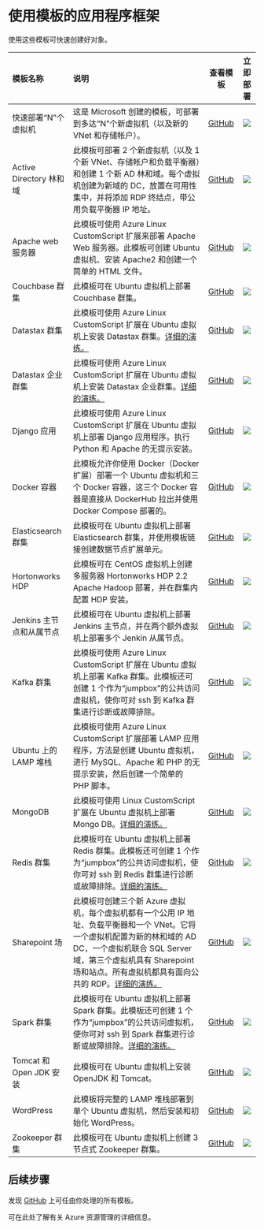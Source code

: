 <properties
   pageTitle="应用程序框架"
   description="描述如何使用带 Azure 资源管理 (ARM) 的模板创建流行和重要的应用程序框架。示例包括 LAMP 堆栈、Ruby on Rails、SharePoint、SQL Server 等。"
   services="virtual-machines"
   documentationCenter="virtual-machines"
   authors="squillace"
   manager="timlt"
   editor=""/>

<tags 
   ms.service="virtual-machines"
   ms.date="07/02/2015" 
   wacn.date="08/29/2015"/>

# 使用模板的应用程序框架

使用这些模板可快速创建好对象。

| 模板名称 | 说明 | 查看模板 | 立即部署 |
|:---|:---|:---:|:---:|
| 快速部署“N”个虚拟机 | 这是 Microsoft 创建的模板，可部署到多达“N”个新虚拟机（以及新的 VNet 和存储帐户）。 | [GitHub](https://github.com/Azure/azure-quickstart-templates/tree/master/resource-loop-vms-vnet-aset/) | <a href="https://manage.windowsazure.cn/#create/Microsoft.Template/uri/https%3A%2F%2Fraw.githubusercontent.com%2FAzure%2Fazure-quickstart-templates%2Fmaster%2Fresource-loop-vms-vnet-aset%2Fazuredeploy.json" target="_blank"><img src="http://azuredeploy.net/deploybutton.png"/></a> |
| Active Directory 林和域 | 此模板可部署 2 个新虚拟机（以及 1 个新 VNet、存储帐户和负载平衡器）和创建 1 个新 AD 林和域。每个虚拟机创建为新域的 DC，放置在可用性集中，并将添加 RDP 终结点，带公用负载平衡器 IP 地址。 | [GitHub](https://github.com/Azure/azure-quickstart-templates/tree/master/active-directory-new-domain-ha-2-dc) | <a href="https://manage.windowsazure.cn/#create/Microsoft.Template/uri/https%3A%2F%2Fraw.githubusercontent.com%2FAzure%2Fazure-quickstart-templates%2Fmaster%2Factive-directory-new-domain-ha-2-dc%2Fazuredeploy.json" target="_blank"><img src="http://azuredeploy.net/deploybutton.png"/></a> |
| Apache web 服务器 | 此模板可使用 Azure Linux CustomScript 扩展来部署 Apache Web 服务器。此模板可创建 Ubuntu 虚拟机、安装 Apache2 和创建一个简单的 HTML 文件。| [GitHub](https://github.com/Azure/azure-quickstart-templates/tree/master/apache2-on-ubuntu-vm) | <a href="https://manage.windowsazure.cn/#create/Microsoft.Template/uri/https%3A%2F%2Fraw.githubusercontent.com%2FAzure%2Fazure-quickstart-templates%2Fmaster%2Fapache2-on-ubuntu-vm%2Fazuredeploy.json" target="_blank"><img src="http://azuredeploy.net/deploybutton.png"/></a>
| Couchbase 群集 | 此模板可在 Ubuntu 虚拟机上部署 Couchbase 群集。 | [GitHub](https://github.com/Azure/azure-quickstart-templates/tree/master/couchbase-on-ubuntu) | <a href="https://manage.windowsazure.cn/#create/Microsoft.Template/uri/https%3A%2F%2Fraw.githubusercontent.com%2FAzure%2Fazure-quickstart-templates%2Fmaster%2Fcouchbase-on-ubuntu%2Fazuredeploy.json" target="_blank"><img src="http://azuredeploy.net/deploybutton.png"/></a> |
| Datastax 群集 | 此模板可使用 Azure Linux CustomScript 扩展在 Ubuntu 虚拟机上安装 Datastax 群集。[详细的演练。](/documentation/articles/virtual-machines-datastax-template)| [GitHub](https://github.com/Azure/azure-quickstart-templates/tree/master/datastax-on-ubuntu) | <a href="https://manage.windowsazure.cn/#create/Microsoft.Template/uri/https%3A%2F%2Fraw.githubusercontent.com%2FAzure%2Fazure-quickstart-templates%2Fmaster%2Fdatastax-on-ubuntu%2Fazuredeploy.json" target="_blank"><img src="http://azuredeploy.net/deploybutton.png"/></a> |
| Datastax 企业群集 | 此模板可使用 Azure Linux CustomScript 扩展在 Ubuntu 虚拟机上安装 Datastax 企业群集。[详细的演练。](/documentation/articles/virtual-machines-datastax-enterprise-template)| [GitHub](https://github.com/Azure/azure-quickstart-templates/tree/master/datastax-enterprise) | <a href="https://manage.windowsazure.cn/#create/Microsoft.Template/uri/https%3A%2F%2Fraw.githubusercontent.com%2FAzure%2Fazure-quickstart-templates%2Fmaster%2Fdatastax-enterprise%2Fazuredeploy.json" target="_blank"><img src="http://azuredeploy.net/deploybutton.png"/></a> |
| Django 应用 | 此模板可使用 Azure Linux CustomScript 扩展在 Ubuntu 虚拟机上部署 Django 应用程序。执行 Python 和 Apache 的无提示安装。 | [GitHub](https://github.com/Azure/azure-quickstart-templates/tree/master/django-app) | <a href="https://manage.windowsazure.cn/#create/Microsoft.Template/uri/https%3A%2F%2Fraw.githubusercontent.com%2FAzure%2Fazure-quickstart-templates%2Fmaster%2Fdjango-app%2Fazuredeploy.json" target="_blank"><img src="http://azuredeploy.net/deploybutton.png"/></a> |
| Docker 容器 | 此模板允许你使用 Docker（Docker 扩展）部署一个 Ubuntu 虚拟机和三个 Docker 容器，这三个 Docker 容器是直接从 DockerHub 拉出并使用 Docker Compose 部署的。 | [GitHub](https://github.com/Azure/azure-quickstart-templates/tree/master/docker-simple-on-ubuntu) | <a href="https://manage.windowsazure.cn/#create/Microsoft.Template/uri/https%3A%2F%2Fraw.githubusercontent.com%2FAzure%2Fazure-quickstart-templates%2Fmaster%2Fdocker-simple-on-ubuntu%2Fazuredeploy.json" target="_blank"><img src="http://azuredeploy.net/deploybutton.png"/></a> |
| Elasticsearch 群集 | 此模板可在 Ubuntu 虚拟机上部署 Elasticsearch 群集，并使用模板链接创建数据节点扩展单元。 | [GitHub](https://github.com/Azure/azure-quickstart-templates/tree/master/elasticsearch) | <a href="https://manage.windowsazure.cn/#create/Microsoft.Template/uri/https%3A%2F%2Fraw.githubusercontent.com%2FAzure%2Fazure-quickstart-templates%2Fmaster%2Felasticsearch%2Fazuredeploy.json" target="_blank"><img src="http://azuredeploy.net/deploybutton.png"/></a> |
| Hortonworks HDP | 此模板可在 CentOS 虚拟机上创建多服务器 Hortonworks HDP 2.2 Apache Hadoop 部署，并在群集内配置 HDP 安装。| [GitHub](https://github.com/Azure/azure-quickstart-templates/tree/master/hortonworks-on-centos) | <a href="https://manage.windowsazure.cn/#create/Microsoft.Template/uri/https%3A%2F%2Fraw.githubusercontent.com%2FAzure%2Fazure-quickstart-templates%2Fmaster%2Fhortonworks-on-centos%2Fazuredeploy.json" target="_blank"><img src="http://azuredeploy.net/deploybutton.png"/></a>|
| Jenkins 主节点和从属节点 | 此模板可在 Ubuntu 虚拟机上部署 Jenkins 主节点，并在两个额外虚拟机上部署多个 Jenkin 从属节点。 | [GitHub](https://github.com/Azure/azure-quickstart-templates/tree/master/jenkins-on-ubuntu) | <a href="https://manage.windowsazure.cn/#create/Microsoft.Template/uri/https%3A%2F%2Fraw.githubusercontent.com%2FAzure%2Fazure-quickstart-templates%2Fmaster%2Fjenkins-on-ubuntu%2Fazuredeploy.json" target="_blank"><img src="http://azuredeploy.net/deploybutton.png"/></a> |
| Kafka 群集 | 此模板可使用 Azure Linux CustomScript 扩展在 Ubuntu 虚拟机上部署 Kafka 群集。此模板还可创建 1 个作为“jumpbox”的公共访问虚拟机，使你可对 ssh 到 Kafka 群集进行诊断或故障排除。| [GitHub](https://github.com/Azure/azure-quickstart-templates/tree/master/kafka-on-ubuntu) | <a href="https://manage.windowsazure.cn/#create/Microsoft.Template/uri/https%3A%2F%2Fraw.githubusercontent.com%2FAzure%2Fazure-quickstart-templates%2Fmaster%kafka-on-ubuntu%2Fazuredeploy.json" target="_blank"><img src="http://azuredeploy.net/deploybutton.png"/></a> |
| Ubuntu 上的 LAMP 堆栈 | 此模板可使用 Azure Linux CustomScript 扩展部署 LAMP 应用程序，方法是创建 Ubuntu 虚拟机，进行 MySQL、Apache 和 PHP 的无提示安装，然后创建一个简单的 PHP 脚本。 | [GitHub](https://github.com/Azure/azure-quickstart-templates/tree/master/lamp-app) | <a href="https://manage.windowsazure.cn/#create/Microsoft.Template/uri/https%3A%2F%2Fraw.githubusercontent.com%2FAzure%2Fazure-quickstart-templates%2Fmaster%2Flamp-app%2Fazuredeploy.json" target="_blank"><img src="http://azuredeploy.net/deploybutton.png"/></a> |
| MongoDB | 此模板可使用 Linux CustomScript 扩展在 Ubuntu 虚拟机上部署 Mongo DB。[详细的演练。](/documentation/articles/virtual-machines-mongodb-template)| [GitHub](https://github.com/Azure/azure-quickstart-templates/tree/master/mongodb-on-ubuntu) | <a href="https://manage.windowsazure.cn/#create/Microsoft.Template/uri/https%3A%2F%2Fraw.githubusercontent.com%2FAzure%2Fazure-quickstart-templates%2Fmaster%2Fmongodb-on-ubuntu%2Fazuredeploy.json" target="_blank"><img src="http://azuredeploy.net/deploybutton.png"/></a> |
| Redis 群集 | 此模板可在 Ubuntu 虚拟机上部署 Redis 群集。此模板还可创建 1 个作为“jumpbox”的公共访问虚拟机，使你可对 ssh 到 Redis 群集进行诊断或故障排除。[详细的演练。](/documentation/articles/virtual-machines-redis-template)| [GitHub](https://github.com/Azure/azure-quickstart-templates/tree/master/redis-high-availability) | <a href="https://manage.windowsazure.cn/#create/Microsoft.Template/uri/https%3A%2F%2Fraw.githubusercontent.com%2FAzure%2Fazure-quickstart-templates%2Fmaster%2Fredis-high-availability%2Fazuredeploy.json" target="_blank"><img src="http://azuredeploy.net/deploybutton.png"/></a> |
| Sharepoint 场 | 此模板可创建三个新 Azure 虚拟机，每个虚拟机都有一个公用 IP 地址、负载平衡器和一个 VNet。它将一个虚拟机配置为新的林和域的 AD DC，一个虚拟机联合 SQL Server 域，第三个虚拟机具有 Sharepoint 场和站点。所有虚拟机都具有面向公共的 RDP。[详细的演练。](/documentation/articles/virtual-machines-rmtemplate-sharepoint-walkthrough) | [GitHub](https://github.com/Azure/azure-quickstart-templates/tree/master/sharepoint-three-vm) | <a href="https://manage.windowsazure.cn/#create/Microsoft.Template/uri/https%3A%2F%2Fraw.githubusercontent.com%2FAzure%2Fazure-quickstart-templates%2Fmaster%2Fsharepoint-three-vm%2Fazuredeploy.json" target="_blank"><img src="http://azuredeploy.net/deploybutton.png"/></a> |
| Spark 群集 | 此模板可在 Ubuntu 虚拟机上部署 Spark 群集。此模板还可创建 1 个作为“jumpbox”的公共访问虚拟机，使你可对 ssh 到 Spark 群集进行诊断或故障排除。[详细的演练。](/documentation/articles/virtual-machines-spark-template)| [GitHub](https://github.com/Azure/azure-quickstart-templates/tree/master/spark-ubuntu-multidisks) | <a href="https://manage.windowsazure.cn/#create/Microsoft.Template/uri/https%3A%2F%2Fraw.githubusercontent.com%2FAzure%2Fazure-quickstart-templates%2Fmaster%2Fspark-ubuntu-multidisks%2Fazuredeploy.json" target="_blank"><img src="http://azuredeploy.net/deploybutton.png"/></a> |
| Tomcat 和 Open JDK 安装 | 此模板可在 Ubuntu 虚拟机上安装 OpenJDK 和 Tomcat。 | [GitHub](https://github.com/Azure/azure-quickstart-templates/tree/master/openjdk-tomcat-ubuntu-vm) | <a href="https://manage.windowsazure.cn/#create/Microsoft.Template/uri/https%3A%2F%2Fraw.githubusercontent.com%2FAzure%2Fazure-quickstart-templates%2Fmaster%2Fopenjdk-tomcat-ubuntu-vm%2Fazuredeploy.json" target="_blank"><img src="http://azuredeploy.net/deploybutton.png"/></a> |
| WordPress | 此模板将完整的 LAMP 堆栈部署到单个 Ubuntu 虚拟机，然后安装和初始化 WordPress。 | [GitHub](https://github.com/Azure/azure-quickstart-templates/tree/master/wordpress-single-vm-ubuntu) | <a href="https://manage.windowsazure.cn/#create/Microsoft.Template/uri/https%3A%2F%2Fraw.githubusercontent.com%2FAzure%2Fazure-quickstart-templates%2Fmaster%2Fwordpress-single-vm-ubuntu%2Fazuredeploy.json" target="_blank"><img src="http://azuredeploy.net/deploybutton.png"/></a> |
| Zookeeper 群集 | 此模板可在 Ubuntu 虚拟机上创建 3 节点式 Zookeeper 群集。 | [GitHub](https://github.com/Azure/azure-quickstart-templates/tree/master/zookeeper-cluster-ubuntu-vm) | <a href="https://manage.windowsazure.cn/#create/Microsoft.Template/uri/https%3A%2F%2Fraw.githubusercontent.com%2FAzure%2Fazure-quickstart-templates%2Fmaster%2Fzookeeper-cluster-ubuntu-vm%2Fazuredeploy.json" target="_blank"><img src="http://azuredeploy.net/deploybutton.png"/></a> |

## 后续步骤

发现 [GitHub](https://github.com/Azure/azure-quickstart-templates) 上可任由你处理的所有模板。

可在<!--[-->此处<!--](/documentation/articles/resource-group-template-deploy)-->了解有关 Azure 资源管理的详细信息。
 

<!---HONumber=67-->